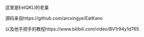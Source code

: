 <p>这里是EetQKLI的老巢<p>
<p>源码来自https://github.com/arcxingye/EatKano<p>
  以及他手把手的教程https://www.bilibili.com/video/BV1r94y1d765
